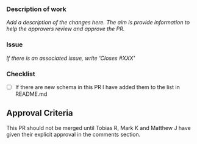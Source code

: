 ### Description of work

*Add a description of the changes here. The aim is provide information to help the approvers review and approve the PR.*

### Issue

*If there is an associated issue, write 'Closes #XXX'*

### Checklist

- [ ] If there are new schema in this PR I have added them to the list in README.md

## Approval Criteria

This PR should not be merged until Tobias R, Mark K and Matthew J have given their explicit approval in the comments section.


